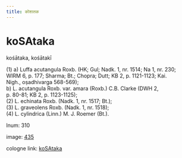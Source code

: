 ```yaml
---
title: कोशातक
---
```


# koSAtaka

kośātaka,  kośātakī <div n="P" />(1) a) Luffa acutangula Roxb. (HK; Gul; Nadk. 1, nr. 1514; Na 1, nr. 230; <div n="lb" />WIRM 6, p. 177; Sharma; Bt.; Chopra; Dutt; KB 2, p. 1121-1123; Kai. <div n="lb" />Nigh., oṣadhivarga 568-569); <div n="lb" />b) L. acutangula Roxb. var. amara (Roxb.) C.B. Clarke (DWH 2, <div n="lb" />p. 80-81; KB 2, p. 1123-1125); <div n="P" />(2) L. echinata Roxb. (Nadk. 1, nr. 1517; Bt.); <div n="P" />(3) L. graveolens Roxb. (Nadk. 1, nr. 1518); <div n="P" />(4) L. cylindrica (Linn.) M. J. Roemer (Bt.).

lnum: 310

image: [435](https://www.sanskrit-lexicon.uni-koeln.de/scans/csl-apidev/servepdf.php?dict=snp&page=435)

cologne link: [koSAtaka](https://sanskrit-lexicon.uni-koeln.de/scans/csl-apidev/getword.php?dict=snp&key=koSAtaka)

